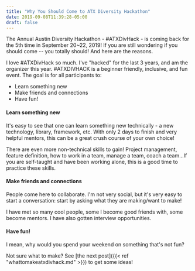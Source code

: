 ```yaml
---
title: "Why You Should Come to ATX Diversity Hackathon"
date: 2019-09-08T11:39:28-05:00
draft: false
---
```


The Annual Austin Diversity Hackathon - #ATXDivHack - is coming back for the 5th time in September 20~22, 2019! If you are still wondering if you should come -- you totally should! And here are the reasons.


I love #ATXDivHack so much. I've "hacked" for the last 3 years, and am the organizer this year. #ATXDIVHACK is a beginner friendly, inclusive, and fun event. The goal is for all participants to:
* Learn something new
* Make friends and connections
* Have fun!

#### Learn something new
It's easy to see that one can learn something new technically - a new technology, library, framework, etc. With only 2 days to finish and very helpful mentors, this can be a great crush course of your own choice!

There are even more non-technical skills to gain! Project management, feature definition, how to work in a team, manage a team, coach a team...If you are self-taught and have been working alone, this is a good time to practice these skills.

#### Make friends and connections
People come here to collaborate. I'm not very social, but it's very easy to start a conversation: start by asking what they are making/want to make!

I have met so many cool people, some I become good friends with, some become mentors. I have also gotten interview opportunities.

#### Have fun!
I mean, why would you spend your weekend on something that's not fun?


Not sure what to make? See [the next post]({{< ref "whattomakeatxdivhack.md" >}}) to get some ideas!